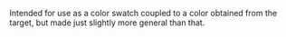 Intended for use as a color swatch coupled to a color obtained from the target, but made just slightly more general than that.